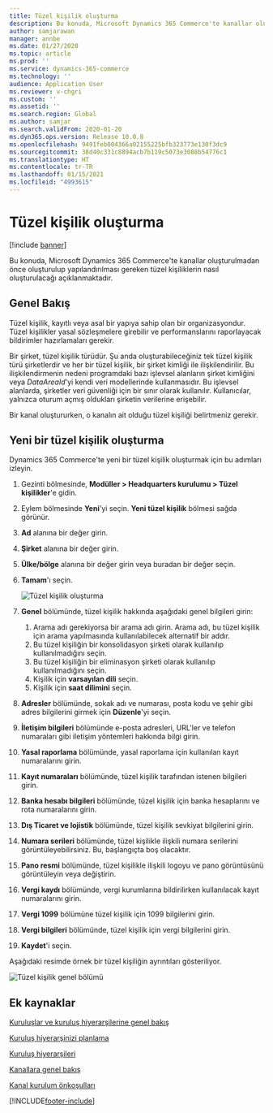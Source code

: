 ```yaml
---
title: Tüzel kişilik oluşturma
description: Bu konuda, Microsoft Dynamics 365 Commerce'te kanallar oluşturulmadan önce oluşturulup yapılandırılması gereken tüzel kişiliklerin nasıl oluşturulacağı açıklanmaktadır.
author: samjarawan
manager: annbe
ms.date: 01/27/2020
ms.topic: article
ms.prod: ''
ms.service: dynamics-365-commerce
ms.technology: ''
audience: Application User
ms.reviewer: v-chgri
ms.custom: ''
ms.assetid: ''
ms.search.region: Global
ms.author: samjar
ms.search.validFrom: 2020-01-20
ms.dyn365.ops.version: Release 10.0.8
ms.openlocfilehash: 9491feb004366a02155225bfb323773e130f3dc9
ms.sourcegitcommit: 38d40c331c8894acb7b119c5073e3088b54776c1
ms.translationtype: HT
ms.contentlocale: tr-TR
ms.lasthandoff: 01/15/2021
ms.locfileid: "4993615"
---
```

# <a name="create-legal-entities"></a>Tüzel kişilik oluşturma


[!include [banner](includes/banner.md)]

Bu konuda, Microsoft Dynamics 365 Commerce'te kanallar oluşturulmadan önce oluşturulup yapılandırılması gereken tüzel kişiliklerin nasıl oluşturulacağı açıklanmaktadır.

## <a name="overview"></a>Genel Bakış

Tüzel kişilik, kayıtlı veya asal bir yapıya sahip olan bir organizasyondur. Tüzel kişilikler yasal sözleşmelere girebilir ve performanslarını raporlayacak bildirimler hazırlamaları gerekir.

Bir şirket, tüzel kişilik türüdür. Şu anda oluşturabileceğiniz tek tüzel kişilik türü şirketlerdir ve her bir tüzel kişilik, bir şirket kimliği ile ilişkilendirilir. Bu ilişkilendirmenin nedeni programdaki bazı işlevsel alanların şirket kimliğini veya *DataAreaId*'yi kendi veri modellerinde kullanmasıdır. Bu işlevsel alanlarda, şirketler veri güvenliği için bir sınır olarak kullanılır. Kullanıcılar, yalnızca oturum açmış oldukları şirketin verilerine erişebilir. 

Bir kanal oluştururken, o kanalın ait olduğu tüzel kişiliği belirtmeniz gerekir.

## <a name="create-a-new-legal-entity"></a>Yeni bir tüzel kişilik oluşturma

Dynamics 365 Commerce'te yeni bir tüzel kişilik oluşturmak için bu adımları izleyin.

1. Gezinti bölmesinde, **Modüller \> Headquarters kurulumu \> Tüzel kişilikler**'e gidin.
1. Eylem bölmesinde **Yeni**'yi seçin. **Yeni tüzel kişilik** bölmesi sağda görünür.
1. **Ad** alanına bir değer girin.
1. **Şirket** alanına bir değer girin.
1. **Ülke/bölge** alanına bir değer girin veya buradan bir değer seçin.
1. **Tamam**'ı seçin. 

   ![Tüzel kişilik oluşturma](media/legal-entities.png)

1. **Genel** bölümünde, tüzel kişilik hakkında aşağıdaki genel bilgileri girin: 
   1. Arama adı gerekiyorsa bir arama adı girin. Arama adı, bu tüzel kişilik için arama yapılmasında kullanılabilecek alternatif bir addır. 
   1. Bu tüzel kişiliğin bir konsolidasyon şirketi olarak kullanılıp kullanılmadığını seçin.
   1. Bu tüzel kişiliğin bir eliminasyon şirketi olarak kullanılıp kullanılmadığını seçin. 
   1. Kişilik için **varsayılan dili** seçin. 
   1. Kişilik için **saat dilimini** seçin.
1. **Adresler** bölümünde, sokak adı ve numarası, posta kodu ve şehir gibi adres bilgilerini girmek için **Düzenle**'yi seçin.
1. **İletişim bilgileri** bölümünde e-posta adresleri, URL'ler ve telefon numaraları gibi iletişim yöntemleri hakkında bilgi girin.
1. **Yasal raporlama** bölümünde, yasal raporlama için kullanılan kayıt numaralarını girin.
1. **Kayıt numaraları** bölümünde, tüzel kişilik tarafından istenen bilgileri girin.
1. **Banka hesabı bilgileri** bölümünde, tüzel kişilik için banka hesaplarını ve rota numaralarını girin.
1. **Dış Ticaret ve lojistik** bölümünde, tüzel kişilik sevkiyat bilgilerini girin.
1. **Numara serileri** bölümünde, tüzel kişilikle ilişkili numara serilerini görüntüleyebilirsiniz. Bu, başlangıçta boş olacaktır.
1. **Pano resmi** bölümünde, tüzel kişilikle ilişkili logoyu ve pano görüntüsünü görüntüleyin veya değiştirin.
1. **Vergi kaydı** bölümünde, vergi kurumlarına bildirilirken kullanılacak kayıt numaralarını girin.
1. **Vergi 1099** bölümüne tüzel kişilik için 1099 bilgilerini girin.
1. **Vergi bilgileri** bölümünde, tüzel kişilik için vergi bilgilerini girin.
1. **Kaydet**'i seçin.

Aşağıdaki resimde örnek bir tüzel kişiliğin ayrıntıları gösteriliyor.

![Tüzel kişilik genel bölümü](media/legal-entities-general.png)
   
## <a name="additional-resources"></a>Ek kaynaklar

[Kuruluşlar ve kuruluş hiyerarşilerine genel bakış](../fin-ops-core/fin-ops/organization-administration/organizations-organizational-hierarchies.md?toc=/dynamics365/commerce/toc.json)

[Kuruluş hiyerarşinizi planlama](../fin-ops-core/fin-ops/organization-administration/plan-organizational-hierarchy.md?toc=/dynamics365/commerce/toc.json)

[Kuruluş hiyerarşileri](channels-org-hierarchies.md)

[Kanallara genel bakış](channels-overview.md)

[Kanal kurulum önkoşulları](channels-prerequisites.md)


[!INCLUDE[footer-include](../includes/footer-banner.md)]